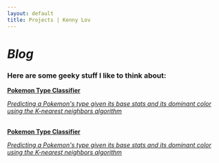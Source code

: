 ```yaml
---
layout: default
title: Projects | Kenny Lov
---
```

<style> 
nav ul li:nth-child(3) a{
 color: black; 
 text-decoration:underline;
 text-decoration-color:black;
}

</style>

<link rel="stylesheet" type="text/css" href="/css/projects_index.css">

# *Blog*
### Here are some geeky stuff I like to think about:


<a href = "/projects/pokemon_classifier"> 
  <div class = "item-card"> 
   <b>Pokemon Type Classifier</b>
   <p><i>Predicting a Pokemon's type given its base stats and its dominant color using the K-nearest neighbors algorithm</i>
   </p>
  </div> </a>
<br>
 
 
<a href = "/projects/pokemon_classifier"> 
 <div class = "item-card"> 
  <b>Pokemon Type Classifier</b>
  <p><i>Predicting a Pokemon's type given its base stats and its dominant color using the K-nearest neighbors algorithm</i>
  </p>
 </div> </a>
 
<br>
 

